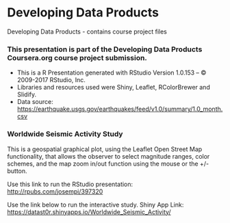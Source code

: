 # Developing Data Products
Developing Data Products - contains course project files

### This presentation is part of the Developing Data Products Coursera.org course project submission.

- This is a R Presentation generated with RStudio Version 1.0.153 – © 2009-2017 RStudio, Inc.
- Libraries and resources used were Shiny, Leaflet, RColorBrewer and Slidify.
- Data source: https://earthquake.usgs.gov/earthquakes/feed/v1.0/summary/1.0_month.csv

### Worldwide Seismic Activity Study

This is a geospatial graphical plot, using the Leaflet Open Street Map functionality, that allows the observer to select magnitude ranges, color schemes, and the map zoom in/out function using the mouse or the +/- button.


Use this link to run the RStudio presentation:  http://rpubs.com/josempi/397320

Use the link below to run the interactive study.
Shiny App Link: https://datast0r.shinyapps.io/Worldwide_Seismic_Activity/
